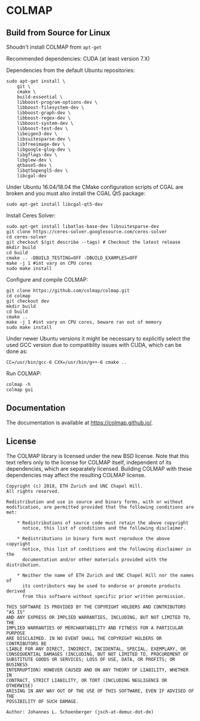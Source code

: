 COLMAP
======

Build from Source for Linux
-----

Shoudn't install COLMAP from ```apt-get```

Recommended dependencies: CUDA (at least version 7.X)

Dependencies from the default Ubuntu repositories:
```
sudo apt-get install \
    git \
    cmake \
    build-essential \
    libboost-program-options-dev \
    libboost-filesystem-dev \
    libboost-graph-dev \
    libboost-regex-dev \
    libboost-system-dev \
    libboost-test-dev \
    libeigen3-dev \
    libsuitesparse-dev \
    libfreeimage-dev \
    libgoogle-glog-dev \
    libgflags-dev \
    libglew-dev \
    qtbase5-dev \
    libqt5opengl5-dev \
    libcgal-dev
```

Under Ubuntu 16.04/18.04 the CMake configuration scripts of CGAL are broken and you must also install the CGAL Qt5 package:
```
sudo apt-get install libcgal-qt5-dev
```

Install Ceres Solver:
```
sudo apt-get install libatlas-base-dev libsuitesparse-dev
git clone https://ceres-solver.googlesource.com/ceres-solver
cd ceres-solver
git checkout $(git describe --tags) # Checkout the latest release
mkdir build
cd build
cmake .. -DBUILD_TESTING=OFF -DBUILD_EXAMPLES=OFF
make -j 1 #int vary on CPU cores
sudo make install
```

Configure and compile COLMAP:
```
git clone https://github.com/colmap/colmap.git
cd colmap
git checkout dev
mkdir build
cd build
cmake ..
make -j 1 #int vary on CPU cores, beware ran out of memory
sudo make install
```

Under newer Ubuntu versions it might be necessary to explicitly select the used GCC version due to compatiblity issues with CUDA, which can be done as:
```
CC=/usr/bin/gcc-6 CXX=/usr/bin/g++-6 cmake ..
```


Run COLMAP:
```
colmap -h
colmap gui
```


Documentation
-------------

The documentation is available at https://colmap.github.io/.


License
-------

The COLMAP library is licensed under the new BSD license. Note that this text
refers only to the license for COLMAP itself, independent of its dependencies,
which are separately licensed. Building COLMAP with these dependencies may
affect the resulting COLMAP license.

    Copyright (c) 2018, ETH Zurich and UNC Chapel Hill.
    All rights reserved.

    Redistribution and use in source and binary forms, with or without
    modification, are permitted provided that the following conditions are met:

        * Redistributions of source code must retain the above copyright
          notice, this list of conditions and the following disclaimer.

        * Redistributions in binary form must reproduce the above copyright
          notice, this list of conditions and the following disclaimer in the
          documentation and/or other materials provided with the distribution.

        * Neither the name of ETH Zurich and UNC Chapel Hill nor the names of
          its contributors may be used to endorse or promote products derived
          from this software without specific prior written permission.

    THIS SOFTWARE IS PROVIDED BY THE COPYRIGHT HOLDERS AND CONTRIBUTORS "AS IS"
    AND ANY EXPRESS OR IMPLIED WARRANTIES, INCLUDING, BUT NOT LIMITED TO, THE
    IMPLIED WARRANTIES OF MERCHANTABILITY AND FITNESS FOR A PARTICULAR PURPOSE
    ARE DISCLAIMED. IN NO EVENT SHALL THE COPYRIGHT HOLDERS OR CONTRIBUTORS BE
    LIABLE FOR ANY DIRECT, INDIRECT, INCIDENTAL, SPECIAL, EXEMPLARY, OR
    CONSEQUENTIAL DAMAGES (INCLUDING, BUT NOT LIMITED TO, PROCUREMENT OF
    SUBSTITUTE GOODS OR SERVICES; LOSS OF USE, DATA, OR PROFITS; OR BUSINESS
    INTERRUPTION) HOWEVER CAUSED AND ON ANY THEORY OF LIABILITY, WHETHER IN
    CONTRACT, STRICT LIABILITY, OR TORT (INCLUDING NEGLIGENCE OR OTHERWISE)
    ARISING IN ANY WAY OUT OF THE USE OF THIS SOFTWARE, EVEN IF ADVISED OF THE
    POSSIBILITY OF SUCH DAMAGE.

    Author: Johannes L. Schoenberger (jsch-at-demuc-dot-de)
